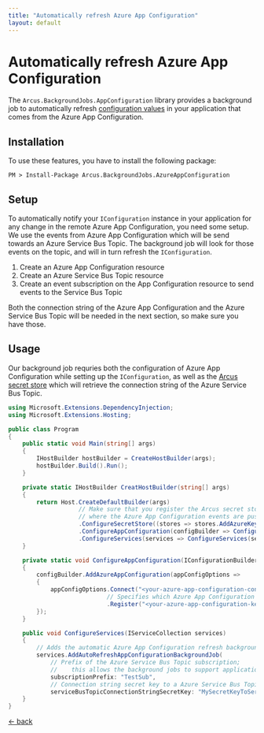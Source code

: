 ```yaml
---
title: "Automatically refresh Azure App Configuration"
layout: default
---
```


# Automatically refresh Azure App Configuration
The `Arcus.BackgroundJobs.AppConfiguration` library provides a background job to automatically refresh [configuration values](https://docs.microsoft.com/en-us/dotnet/core/extensions/configuration) in your application that comes from the Azure App Configuration.

## Installation
To use these features, you have to install the following package:

```shell
PM > Install-Package Arcus.BackgroundJobs.AzureAppConfiguration
```

## Setup
To automatically notify your `IConfiguration` instance in your application for any change in the remote Azure App Configuration, you need some setup.
We use the events from Azure App Configuration which will be send towards an Azure Service Bus Topic. The background job will look for those events on the topic, and will in turn refresh the `IConfiguration`.

1. Create an Azure App Configuration resource
2. Create an Azure Service Bus Topic resource
3. Create an event subscription on the App Configuration resource to send events to the Service Bus Topic


Both the connection string of the Azure App Configuration and the Azure Service Bus Topic will be needed in the next section, so make sure you have those.

## Usage
Our background job requries both the configuration of Azure App Configuration while setting up the `IConfiguration`, 
as well as the [Arcus secret store](https://security.arcus-azure.net/features/secret-store) which will retrieve the connection string of the Azure Service Bus Topic.

```csharp
using Microsoft.Extensions.DependencyInjection;
using Microsoft.Extensions.Hosting;

public class Program
{
    public static void Main(string[] args)
    {
        IHostBuilder hostBuilder = CreateHostBuilder(args);
        hostBuilder.Build().Run();
    }

    private static IHostBuilder CreatHostBuilder(string[] args)
    {
        return Host.CreateDefaultBuilder(args)
                    // Make sure that you register the Arcus secret store so the background job has access to the Azure Service Bus Topic connection string,
                    // where the Azure App Configuration events are pushed.
                    .ConfigureSecretStore((stores => stores.AddAzureKeyVaultWithManagedIdentity("<your-key-vault-uri>"))
                    .ConfigureAppConfiguration(configBuilder => ConfigureAppConfiguration(configBuilder))
                    .ConfigureServices(services => ConfigureServices(services));
    }

    private static void ConfigureAppConfiguration(IConfigurationBuilder configBuilder)
    {
        configBuilder.AddAzureAppConfiguration(appConfigOptions =>
        {
            appConfigOptions.Connect("<your-azure-app-configuration-connection-string>")
                            // Specifies which Azure App Configuration key you want to automatically updated.
                            .Register("<your-azure-app-configuration-key>");
        });
    }

    public void ConfigureServices(IServiceCollection services)
    {
        // Adds the automatic Azure App Configuration refresh background job
        services.AddAutoRefreshAppConfigurationBackgroundJob(
            // Prefix of the Azure Service Bus Topic subscription;
            //    this allows the background jobs to support applications that are running multiple instances, processing the same type of events, without conflicting subscription names.
            subscriptionPrefix: "TestSub",
            // Connection string secret key to a Azure Service Bus Topic.
            serviceBusTopicConnectionStringSecretKey: "MySecretKeyToServiceBusTopicConnectionString");
    }
}
```

[&larr; back](/)
